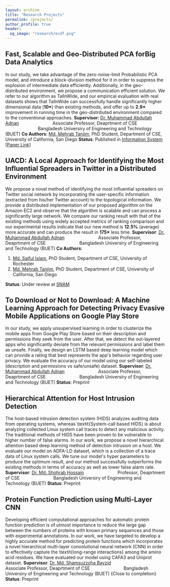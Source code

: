 ```yaml
---
layout: archive
title: "Research Projects"
permalink: /projects/
author_profile: true
header:
  og_image: "research/ecdf.png"
---
```

Fast, Scalable and Geo-Distributed PCA forBig Data Analytics
--------
In our study, we take advantage of the zero-noise-limit Probabilistic PCA model, and introduce a block-division method for it in order to suppress the explosion of intermediate data efficiently. Additionally, in the geo-distributed environment, we propose a communication efficient solution. We refer to our algorithm as TallnWide, and our empirical evaluation with real datasets shows that TallnWide can successfully handle significantly higher dimensional data ($\mathbf{10\times}$) than existing methods, and offer up to $\mathbf{2.9\times}$ improvement in running time in the geo-distributed environment compared to the conventional approaches.
__Supervisor__: [Dr. Muhammad Abdullah Adnan](https://sites.google.com/site/abdullahadnan/)
&nbsp;&nbsp;&nbsp;&nbsp;&nbsp;&nbsp;&nbsp;&nbsp;&nbsp;&nbsp;&nbsp;&nbsp;&nbsp;&nbsp;&nbsp;&nbsp;&nbsp;&nbsp;&nbsp;&nbsp;&nbsp;&nbsp;&nbsp;&nbsp;&nbsp; Associate Professor, Deaprtment of CSE
&nbsp;&nbsp;&nbsp;&nbsp;&nbsp;&nbsp;&nbsp;&nbsp;&nbsp;&nbsp;&nbsp;&nbsp;&nbsp;&nbsp;&nbsp;&nbsp;&nbsp;&nbsp;&nbsp;&nbsp;&nbsp;&nbsp;&nbsp;&nbsp;&nbsp; Bangladesh Universiry of Engineering and Technology (BUET)
__Co Authors__: [Md. Mehrab Tanjim](https://scholar.google.com/citations?user=IPr2JZYAAAAJ&hl=en), PhD Student, Department of CSE, University of California, San Diego
__Status__: Published in [Information System](https://www.sciencedirect.com/journal/information-systems) [[Paper Link](https://www.sciencedirect.com/science/article/abs/pii/S0306437920301526?via%3Dihub)]


UACD: A Local Approach for Identifying the Most Influential Spreaders in Twitter in a Distributed Environment
--------
We propose a novel method of identifying the most influential spreaders on Twitter social network by incorporating the user-specific information (extracted from his/her Twitter account) to the topological information. 
We provide a distributed implementation of our proposed algorithm on the Amazon EC2 and observe that the algorithm is scalable and can process a significantly large network. We compare our ranking result with that of the existing methods using widely accepted metrics of ranking comparison and our experimental results indicate that our new method is $\mathbf{12.5\%}$ (average) more accurate and can produce the result in $\mathbf{175\times}$ less time.
__Supervisor__: [Dr. Muhammad Abdullah Adnan](https://sites.google.com/site/abdullahadnan/)
&nbsp;&nbsp;&nbsp;&nbsp;&nbsp;&nbsp;&nbsp;&nbsp;&nbsp;&nbsp;&nbsp;&nbsp;&nbsp;&nbsp;&nbsp;&nbsp;&nbsp;&nbsp;&nbsp;&nbsp;&nbsp;&nbsp;&nbsp;&nbsp;&nbsp; Associate Professor, Deaprtment of CSE
&nbsp;&nbsp;&nbsp;&nbsp;&nbsp;&nbsp;&nbsp;&nbsp;&nbsp;&nbsp;&nbsp;&nbsp;&nbsp;&nbsp;&nbsp;&nbsp;&nbsp;&nbsp;&nbsp;&nbsp;&nbsp;&nbsp;&nbsp;&nbsp;&nbsp; Bangladesh Universiry of Engineering and Technology (BUET)
__Co Authors__: 
1. [Md. Saiful Islam](https://saiful1105020.github.io), PhD Student, Department of CSE, University of Rochester
2.  [Md. Mehrab Tanjim](https://scholar.google.com/citations?user=IPr2JZYAAAAJ&hl=en), PhD Student, Department of CSE, University of California, San Diego

__Status__: Under review at [SNAM](https://www.springer.com/journal/13278)

    


To Download or Not to Download: A Machine Learning Approach for Detecting Privacy Evasive Mobile Applications on Google Play Store
--------
In our study, we apply unsupervised learning in order to clusterize the mobile apps from Google Play Store based on their description and permissions they seek from the user. After that, we detect the out-layered apps who significantly deviate from the relevant permissions and  label them as unsafe. Finally, we design an LSTM based deep learning model which can provide a rating that best represents the app's behavior regarding user privacy. We evaluate the accuracy of our model using our self-labeled (description and permissions vs safe/unsafe) dataset.
__Supervisor__: [Dr. Muhammad Abdullah Adnan](https://sites.google.com/site/abdullahadnan/)
&nbsp;&nbsp;&nbsp;&nbsp;&nbsp;&nbsp;&nbsp;&nbsp;&nbsp;&nbsp;&nbsp;&nbsp;&nbsp;&nbsp;&nbsp;&nbsp;&nbsp;&nbsp;&nbsp;&nbsp;&nbsp;&nbsp;&nbsp;&nbsp;&nbsp; Associate Professor, Deaprtment of CSE
&nbsp;&nbsp;&nbsp;&nbsp;&nbsp;&nbsp;&nbsp;&nbsp;&nbsp;&nbsp;&nbsp;&nbsp;&nbsp;&nbsp;&nbsp;&nbsp;&nbsp;&nbsp;&nbsp;&nbsp;&nbsp;&nbsp;&nbsp;&nbsp;&nbsp; Bangladesh Universiry of Engineering and Technology (BUET)
__Status__: Preprint

Hierarchical Attention for Host Intrusion Detection
--------
The host-based intrusion detection system (HIDS) analyzes auditing data from operating systems, whereas \textit{System-call based HIDS} is about analyzing collected Linux system call traces to detect any malicious activity. The traditional methods of HIDS have been proven to be vulnerable to higher number of false alarms. 
In our work, we propose a novel hierarchical attention based deep learning method of detection intrusion on a host. We evaluate our model on ADFA-LD dataset, which is a collection of a trace data of Linux system calls. We tune our model's hyper parameters to produce the optimum result, and our method successfully outperforms the existing methods in terms of accuracy as well as lower false alarm rate.
__Supervisor__: [Dr. Md. Shohrab Hossain](https://scholar.google.com/citations?user=y89HApwAAAAJ&hl=en})
&nbsp;&nbsp;&nbsp;&nbsp;&nbsp;&nbsp;&nbsp;&nbsp;&nbsp;&nbsp;&nbsp;&nbsp;&nbsp;&nbsp;&nbsp;&nbsp;&nbsp;&nbsp;&nbsp;&nbsp;&nbsp;&nbsp;&nbsp;&nbsp;&nbsp; Professor, Deaprtment of CSE
&nbsp;&nbsp;&nbsp;&nbsp;&nbsp;&nbsp;&nbsp;&nbsp;&nbsp;&nbsp;&nbsp;&nbsp;&nbsp;&nbsp;&nbsp;&nbsp;&nbsp;&nbsp;&nbsp;&nbsp;&nbsp;&nbsp;&nbsp;&nbsp;&nbsp; Bangladesh Universiry of Engineering and Technology (BUET)
__Status__: Preprint

Protein Function Prediction using Multi-Layer CNN
--------
Developing efficient computational approaches for automatic protein function prediction  is of utmost importance to reduce the large gap between the numbers of proteins with known primary sequences and those with experimental annotations. In our work, we have targeted to develop a highly accurate method for predicting protein functions which incorporates a novel hierarchical multi-layer convolutional neural network (CNN) in order to effectively capture the \textit{long-range interactions} among the amino acid residues. We have evaluated our model using CAFA3 and Uniprot dataset.
__Supervisor__: [Dr. Md. Shamsuzzoha Bayzid](https://scholar.google.com/citations?user=h2vHz3wAAAAJ&hl=en)
&nbsp;&nbsp;&nbsp;&nbsp;&nbsp;&nbsp;&nbsp;&nbsp;&nbsp;&nbsp;&nbsp;&nbsp;&nbsp;&nbsp;&nbsp;&nbsp;&nbsp;&nbsp;&nbsp;&nbsp;&nbsp;&nbsp;&nbsp;&nbsp;&nbsp; Associate Professor, Deaprtment of CSE
&nbsp;&nbsp;&nbsp;&nbsp;&nbsp;&nbsp;&nbsp;&nbsp;&nbsp;&nbsp;&nbsp;&nbsp;&nbsp;&nbsp;&nbsp;&nbsp;&nbsp;&nbsp;&nbsp;&nbsp;&nbsp;&nbsp;&nbsp;&nbsp;&nbsp; Bangladesh Universiry of Engineering and Technology (BUET)
{Close to completion}
__Status__: Preprint